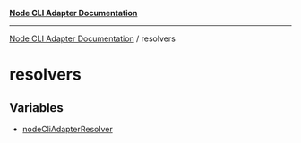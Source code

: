 [**Node CLI Adapter Documentation**](../README.md)

***

[Node CLI Adapter Documentation](../README.md) / resolvers

# resolvers

## Variables

- [nodeCliAdapterResolver](variables/nodeCliAdapterResolver.md)
